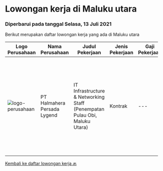 
  # Lowongan kerja di Maluku utara

  ### Diperbarui pada tanggal Selasa, 13 Juli 2021

  Berikut merupakan daftar lowongan kerja yang ada di Maluku utara

  |Logo Perusahaan | Nama Perusahaan | Judul Pekerjaan | Jenis Pekerjaan | Gaji Pekerjaan | Lokasi | Deskripsi | Tanggal diunggah | Pranala |
  | -------------- | --------------- | --------------- | --------- | --------- | -------------- | ------- | ----------- | ----------- |
  |![logo-perusahaan](https://us.123rf.com/450wm/pavelstasevich/pavelstasevich1811/pavelstasevich181101027/112815900-stock-vector-no-image-available-icon-flat-vector.jpg?ver=6)|PT Halmahera Persada Lygend|IT Infrastructure & Networking Staff (Penempatan Pulau Obi, Maluku Utara)|Kontrak|---|Maluku Utara|Job Description : Provide technical support to the development of the infrastructure systems and services Define, order, and monitor installation and...|Jumat, 09 Juli 2021|https://www.jobstreet.co.id/id/job/it-infrastructure-networking-staff-penempatan-pulau-obi-maluku-utara-3575336?token=0~11248d5d-cd17-4424-8ca5-dfad09faa9fd&sectionRank=1&jobId=jobstreet-id-job-3575336|


  [Kembali ke daftar lowongan kerja 🔙](../README.md#daftar-lowongan-kerja)
  
